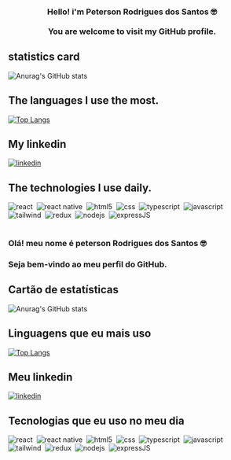<h3 align="center">Hello! i'm Peterson Rodrigues dos Santos 🤓<br><br>You are welcome to visit my GitHub profile.</h3>

###

## statistics card

![Anurag's GitHub stats](https://github-readme-stats.vercel.app/api?username=peterson337&show_icons=true&theme=transparent  )

## The languages I use the most.
[![Top Langs](https://github-readme-stats.vercel.app/api/top-langs/?username=peterson337)](https://github.com/anuraghazra/github-readme-stats)

## My linkedin 

[![linkedin](https://img.shields.io/badge/LinkedIn-0077B5?style=for-the-badge&logo=linkedin&logoColor=white
)](https://www.linkedin.com/in/peterson-rodrigues-b6821824b/)

## The technologies I use daily.

<div>

  <table>
  <tr>
      <img 
        src='https://img.shields.io/badge/React-007bff?style=for-the-badge&logo=react&logoColor=61DAFB'
        alt='react'
      />&nbsp;
      <img 
        src='https://img.shields.io/badge/React_Native-007bff?style=for-the-badge&logo=react&logoColor=61DAFB'
        alt='react native'
      />&nbsp;
      <img 
        src='https://img.shields.io/badge/HTML5-E34F26?style=for-the-badge&logo=html5&logoColor=white'
        alt='html5'
      />&nbsp;
      <img 
  src='https://img.shields.io/badge/CSS3-1572B6?style=for-the-badge&logo=css3&logoColor=white'
  alt='css '
  />&nbsp;
  <img 
  src='https://img.shields.io/badge/TypeScript-007ACC?style=for-the-badge&logo=typescript&logoColor=white'
  alt='typescript'
  />&nbsp;
    <img 
  src='https://img.shields.io/badge/JavaScript-ffe300?style=for-the-badge&logo=javascript&logoColor=black'
  alt='javascript'
  />&nbsp; 
  <img 
  src='https://img.shields.io/badge/Tailwind_CSS-38B2AC?style=for-the-badge&logo=tailwind-css&logoColor=white'
  alt='tailwind'
  />&nbsp; 
  <img 
  src='https://img.shields.io/badge/Redux-593D88?style=for-the-badge&logo=redux&logoColor=white'
  alt='redux'
  />&nbsp;  
  <img 
  src='https://img.shields.io/badge/Node.js-43853D?style=for-the-badge&logo=node.js&logoColor=white'
  alt='nodejs'
  />&nbsp;  
   <img 
  src='https://img.shields.io/badge/Express.js-404D59?style=for-the-badge'
  alt='expressJS'
  />&nbsp;  
    
  </tr>
</table>
</div>




### Olá! meu nome é peterson Rodrigues dos Santos 🤓 

### Seja bem-vindo ao meu perfil do GitHub.

## Cartão de estatísticas 

![Anurag's GitHub stats](https://github-readme-stats.vercel.app/api?username=peterson337&show_icons=true&theme=transparent  )

## Linguagens que eu mais uso

[![Top Langs](https://github-readme-stats.vercel.app/api/top-langs/?username=peterson337)](https://github.com/anuraghazra/github-readme-stats)
## Meu linkedin
[![linkedin](https://img.shields.io/badge/LinkedIn-0077B5?style=for-the-badge&logo=linkedin&logoColor=white
)](https://www.linkedin.com/in/peterson-rodrigues-b6821824b/)

## Tecnologias que eu uso no meu dia 

<div>



  <table>
  <tr>
      <img 
        src='https://img.shields.io/badge/React-007bff?style=for-the-badge&logo=react&logoColor=61DAFB'
        alt='react'
      />&nbsp;
      <img 
        src='https://img.shields.io/badge/React_Native-007bff?style=for-the-badge&logo=react&logoColor=61DAFB'
        alt='react native'
      />&nbsp;
      <img 
        src='https://img.shields.io/badge/HTML5-E34F26?style=for-the-badge&logo=html5&logoColor=white'
        alt='html5'
      />&nbsp;
      <img 
  src='https://img.shields.io/badge/CSS3-1572B6?style=for-the-badge&logo=css3&logoColor=white'
  alt='css '
  />&nbsp;
  <img 
  src='https://img.shields.io/badge/TypeScript-007ACC?style=for-the-badge&logo=typescript&logoColor=white'
  alt='typescript'
  />&nbsp;
    <img 
  src='https://img.shields.io/badge/JavaScript-ffe300?style=for-the-badge&logo=javascript&logoColor=black'
  alt='javascript'
  />&nbsp; 
  <img 
  src='https://img.shields.io/badge/Tailwind_CSS-38B2AC?style=for-the-badge&logo=tailwind-css&logoColor=white'
  alt='tailwind'
  />&nbsp; 
  <img 
  src='https://img.shields.io/badge/Redux-593D88?style=for-the-badge&logo=redux&logoColor=white'
  alt='redux'
  />&nbsp;  
   <img 
  src='https://img.shields.io/badge/Node.js-43853D?style=for-the-badge&logo=node.js&logoColor=white'
  alt='nodejs'
  />&nbsp;  
   <img 
  src='https://img.shields.io/badge/Express.js-404D59?style=for-the-badge'
  alt='expressJS'
  />&nbsp;  
    
  </tr>
</table>
</div>

